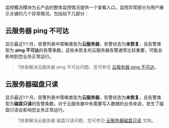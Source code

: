 监控概况模块为云产品的整体监控情况提供一个查看入口。监控异常部分为用户展示关键的几个异常情况。包括如下几部分：

## 云服务器 ping 不可达

显示最近1个月，告警列表中策略类型为**云服务器**，告警状态为**未恢复**，且告警类型为 **ping 不可达**的告警条数。这些未恢复的云服务器告警通常比较重要，可能会影响到您业务正常运行。

>?排查解决云服务器 ping 不可达问题，您可参见 [云服务器 ping 不可达](https://cloud.tencent.com/document/product/248/44699)。

## 云服务器磁盘只读

显示最近1个月，告警列表中策略类型为**云服务器**，告警状态为**未恢复**，且告警类型为**磁盘只读**的告警条数。对于云服务器中有需要写入数据的业务来说，发生了磁盘只读会影响您业务正常运行。

>?排查解决云服务器 磁盘只读问题，您可参见 [云服务器磁盘只读](https://cloud.tencent.com/document/product/248/44703) 文档。


